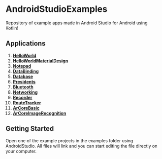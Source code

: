 # AndroidStudioExamples
Repository of example apps made in Android Studio for Android using Kotlin!


## Applications
1.  **[HelloWorld](HelloWorld.md)**
2.  **[HelloWorldMaterialDesign](HelloWorldMaterialDesign.md)**
3.  **[Notepad](Notepad.md)**
4.  **[DataBinding](DataBinding.md)**
5.  **[Database](Database.md)**
6.  **[Presidents](Presidents.md)**
7.  **[Bluetooth](Bluetooth.md)**
8.  **[Networking](Networking.md)**
9.  **[Recorder](Recorder.md)**
10. **[RouteTracker](RouteTracker.md)**
11. **[ArCoreBasic](ArCoreBasic.md)**
12. **[ArCoreImageRecognition](ArCoreImageRecognition.md)**


## Getting Started

Open one of the example projects in the examples folder using AndroidStudio. All files will link and you can start editing the file directly on your computer. 
